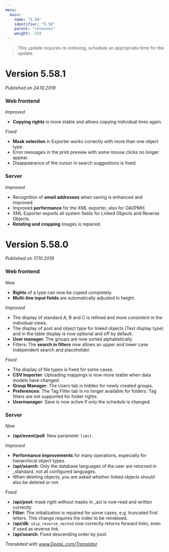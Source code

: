 ```yaml
---
menu:
  main:
    name: "5.58"
    identifier: "5.58"
    parent: "releases"
    weight: -558
---
```


> This update requires re-indexing, schedule an appropriate time for the update.

# Version 5.58.1

*Published on 24.10.2019*

### Web frontend

*Improved*

- **Copying rights** is more stable and allows copying individual lines again.

*Fixed*

- **Mask selection** in Exporter works correctly with more than one object type.
- Error messages in the print preview with some mouse clicks no longer appear.
- Disappearance of the cursor in search suggestions is fixed.

### Server

*Improved*

- Recognition of **email addresses** when saving is enhanced and improved.
- Improved **performance** for the XML exporter, also for OAI/PMH.
- XML Exporter exports all system fields for Linked Objects and Reverse Objects.
- **Rotating and cropping** images is repaired.

# Version 5.58.0

*Published on 17.10.2019*

### Web frontend

*New*

- **Rights** of a type can now be copied completely.
- **Multi-line input fields** are automatically adjusted in height.

*Improved*

- The display of standard A, B and C is refined and more consistent in the individual views.
- The display of pool and object type for linked objects (Text display type) and in the table display is now optional and off by default.
- **User manager**: The groups are now sorted alphabetically.
- Filters: The **search in filters** now allows an upper and lower case independent search and placeholder.

*Fixed*

- The display of file types is fixed for some cases.
- **CSV Importer**: Uploading mappings is now more stable when data models have changed.
- **Group Manager**: The Users tab is hidden for newly created groups.
- **Preferences**: The Tag Filter tab is no longer available for folders. Tag filters are not supported for folder rights.
- **Usermanager**: Save is now active if only the schedule is changed.

### Server

*New*

- **/api/event/poll**: New parameter `limit`.

*Improved*

- **Performance improvements** for many operations, especially for hierarchical object types.
- **/api/search**: Only the database languages of the user are returned in _standard, not all configured languages.
- When deleting objects, you are asked whether linked objects should also be deleted or not.

*Fixed*

- **/api/pool**: mask right without masks in _acl is now read and written correctly 
- **Filter**: The initialization is repaired for some cases, e.g. truncated first letters. This change requires the index to be reindexed.
- **/api/db**: `skip_reverse_nested` now correctly returns forward links, even if used as reverse link. 
- **/api/search**: Fixed descending order by pool.

*Translated with www.DeepL.com/Translator*